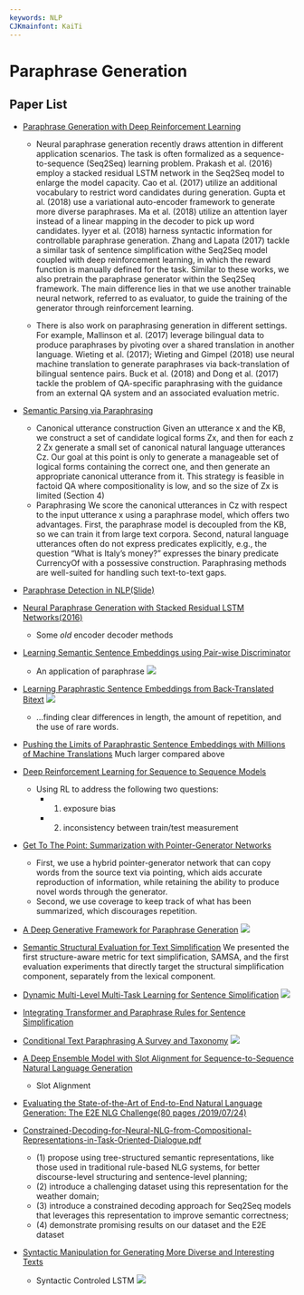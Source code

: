 ```yaml
---
keywords: NLP
CJKmainfont: KaiTi
---
```


# Paraphrase Generation

## Paper List

- [Paraphrase Generation with Deep Reinforcement Learning](./papers/Paraphrase_Generation_with_Deep_Reinforcement_Learning.pdf)
    - Neural paraphrase generation recently draws attention in different application scenarios. The task is often formalized as a sequence-to-sequence (Seq2Seq) learning problem. Prakash et al. (2016) employ a stacked residual LSTM network in the Seq2Seq model to enlarge the model capacity. Cao et al. (2017) utilize an additional vocabulary to restrict word candidates during generation. Gupta et al. (2018) use a variational auto-encoder framework to generate more diverse paraphrases. Ma et al. (2018) utilize an attention layer instead of a linear mapping in the decoder to pick up word candidates. Iyyer et al. (2018) harness syntactic information for controllable paraphrase generation. Zhang and Lapata (2017) tackle a similar task of sentence simplification withe Seq2Seq model coupled with deep reinforcement learning, in which the reward function is manually defined for the task. Similar to these works, we also pretrain the paraphrase generator within the Seq2Seq framework. The main difference lies in that we use another trainable neural network, referred to as evaluator, to guide the training of the generator through reinforcement learning.

    - There is also work on paraphrasing generation in different settings. For example, Mallinson et al. (2017) leverage bilingual data to produce paraphrases by pivoting over a shared translation in another language. Wieting et al. (2017); Wieting and Gimpel (2018) use neural machine translation to generate paraphrases via back-translation of bilingual sentence pairs. Buck et al. (2018) and Dong et al. (2017) tackle the problem of QA-specific paraphrasing with the guidance from an external QA system and an associated evaluation metric.

- [Semantic Parsing via Paraphrasing](./papers/Semantic_Parsing_via_Paraphrasing.pdf)
    - Canonical utterance construction Given an utterance x and the KB, we construct a set of candidate logical forms Zx, and then for each z 2 Zx generate a small set of canonical natural language utterances Cz. Our goal at this point is only to generate a manageable set of logical forms containing the correct one, and then generate an appropriate canonical utterance from it. This strategy is feasible in factoid QA where compositionality is low, and so the size of Zx is limited (Section 4)
    - Paraphrasing We score the canonical utterances in Cz with respect to the input utterance x using a paraphrase model, which offers two advantages. First, the paraphrase model is decoupled from the KB, so we can train it from large text corpora. Second, natural language utterances often do not express predicates explicitly, e.g., the question “What is Italy’s money?” expresses the binary predicate CurrencyOf with a possessive construction. Paraphrasing methods are well-suited for handling such text-to-text gaps. 

- [Paraphrase Detection in NLP(Slide)](./slides/Paraphrase_Detection_in_NLP.pdf)
- [Neural Paraphrase Generation with Stacked Residual LSTM Networks(2016)](./papers/Neural_Paraphrase_Generation_with_Stacked_Residual_LSTM_Networks.pdf)
    - Some *old* encoder decoder methods
- [Learning Semantic Sentence Embeddings using Pair-wise Discriminator](./papers/Learning_Semantic_Sentence_Embeddings_using_Pair_wise_Discriminator.pdf)
    - An application of paraphrase
    ![](./img/Pair-wise.png)
- [Learning Paraphrastic Sentence Embeddings from Back-Translated Bitext](./papers/Learning_Paraphrastic_Sentence_Embeddings_from_Back_Translated_Bitext.pdf)
    ![](./img/back_translation.png)
    - ...finding clear differences in length, the amount of repetition, and the use of rare words.

- [Pushing the Limits of Paraphrastic Sentence Embeddings with Millions of Machine Translations](./papers/Pushing_the_Limits_of_Paraphrastic_Sentence_Embeddings_with_Millions_of_Machine_Translations.pdf)
    Much larger compared above

- [Deep Reinforcement Learning for Sequence to Sequence Models](./papers/Deep_Reinforcement_Learning_for_Sequence_to_Sequence_Models.pdf)
    - Using RL to address the following two questions:
        - 1) exposure bias
        - 2) inconsistency between train/test measurement
- [Get To The Point: Summarization with Pointer-Generator Networks](./papers/Get_To_The_Point_Summarization_with_Pointer_Generator_Networks.pdf)
    - First, we use a hybrid pointer-generator network that can copy words from the source text via pointing, which aids accurate reproduction of information, while retaining the ability to produce novel words through the generator.
    - Second, we use coverage to keep track of what has been summarized, which discourages repetition.
- [A Deep Generative Framework for Paraphrase Generation](./papers/A_Deep_Generative_Framework_for_Paraphrase_Generation.pdf)
    ![](./img/VAE_LSTM.png)
- [Semantic Structural Evaluation for Text Simplification](./papers/Semantic_Structural_Evaluation_for_Text_Simplification.pdf)
    We presented the first structure-aware metric for
text simplification, SAMSA, and the first evaluation experiments that directly target the structural
simplification component, separately from the lexical component. 
- [Dynamic Multi-Level Multi-Task Learning for Sentence Simplification](./papers/Dynamic_Multi_Level_Multi_Task_Learning_for_Sentence_Simplification.pdf)
    ![](./img/MultiTaskSimplification.png)
- [Integrating Transformer and Paraphrase Rules for Sentence Simplification](./papers/Integrating_Transformer_and_Paraphrase_Rules_for_sentence_simplification.pdf)
- [Conditional Text Paraphrasing A Survey and Taxonomy](./papers/Conditional_Text_Paraphrasing_A_Survey_and_Taxonomy.pdf)
    ![](./img/ConditionalTextParaphrasing.png)
- [A Deep Ensemble Model with Slot Alignment for Sequence-to-Sequence Natural Language Generation](./papers/A_Deep_Ensemble_Model_with_Slot_Alignment_for_Sequence-to-Sequence_Natural_Language_Generation.pdf)
    - Slot Alignment
- [Evaluating the State-of-the-Art of End-to-End Natural Language Generation: The E2E NLG Challenge(80 pages /2019/07/24)](./papers/Evaluating_the_State-of-the-Art_of_End-to-End_Natural_Language_Generation_The_E2E_NLG_Challenge.pdf)
- [Constrained-Decoding-for-Neural-NLG-from-Compositional-Representations-in-Task-Oriented-Dialogue.pdf](./papers/Constrained-Decoding-for-Neural-NLG-from-Compositional-Representations-in-Task-Oriented-Dialogue.pdf)
    - (1) propose using tree-structured semantic representations, like those used in traditional rule-based NLG systems, for better discourse-level structuring and sentence-level planning;
    - (2) introduce a challenging dataset using this representation for the weather domain;
    - (3) introduce a constrained decoding approach for Seq2Seq models that leverages this representation to improve semantic correctness;
    - (4) demonstrate promising results on our dataset and the E2E dataset
- [Syntactic Manipulation for Generating More Diverse and Interesting Texts](./papers/Syntactic_Manipulation_for_Generating_More_Diverse_and_Interesting_Texts.pdf)
    - Syntactic Controled LSTM
    ![](./img/SyntacticControledLSTM.png)